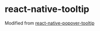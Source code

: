 # react-native-tooltip

Modified from [react-native-popover-tooltip](https://github.com/wookoinc/react-native-popover-tooltip)

